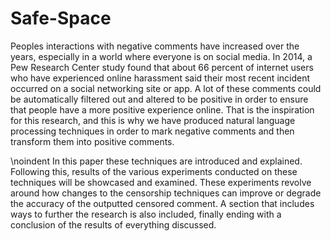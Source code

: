 # Safe-Space
Peoples interactions with negative comments have increased over the years, especially in a world where everyone is on social media. In 2014, a Pew Research Center study found that about 66 percent of internet users who have experienced online harassment said their most recent incident occurred on a social networking site or app. A lot of these comments could be automatically filtered out and altered to be positive in order to ensure that people have a more positive experience online. That is the inspiration for this research, and this is why we have produced natural language processing techniques in order to mark negative comments and then transform them into positive comments. 

\noindent In this paper these techniques are introduced and explained. Following this, results of the various experiments conducted on these techniques will be showcased and examined. These experiments revolve around how changes to the censorship techniques can improve or degrade the accuracy of the outputted censored comment. A section that includes ways to further the research is also included, finally ending with a conclusion of the results of everything discussed.
